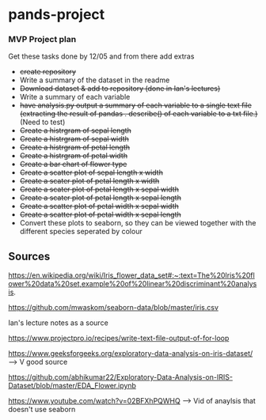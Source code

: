 # pands-project


### MVP Project plan
Get these tasks done by 12/05 and from there add extras
* ~~create repository~~
* Write a summary of the dataset in the readme
* ~~Download dataset & add to repository (done in Ian's lectures)~~
* Write a summary of each variable
* ~~have analysis.py output a summary of each variable to a single text file (extracting the result of pandas . describe() of each variable to a txt file.)~~ (Need to test)
* ~~Create a histrgram of sepal length~~
* ~~Create a histrgram of sepal width~~
* ~~Create a histrgram of petal length~~
* ~~Create a histrgram of petal width~~
* ~~Create a bar chart of flower type~~
* ~~Create a scatter plot of sepal length x width~~
* ~~Create a scater plot of petal length x width~~
* ~~Create a scater plot of petal length x sepal width~~
* ~~Create a scater plot of petal length x sepal length~~
* ~~Create a scatter plot of petal width x sepal width~~
* ~~Create a scatter plot of petal width x sepal length~~
* Convert these plots to seaborn, so they can be viewed together with the different species seperated by colour


## Sources
https://en.wikipedia.org/wiki/Iris_flower_data_set#:~:text=The%20Iris%20flower%20data%20set,example%20of%20linear%20discriminant%20analysis.

https://github.com/mwaskom/seaborn-data/blob/master/iris.csv

Ian's lecture notes as a source

https://www.projectpro.io/recipes/write-text-file-output-of-for-loop

https://www.geeksforgeeks.org/exploratory-data-analysis-on-iris-dataset/ --> V good source

https://github.com/abhikumar22/Exploratory-Data-Analysis-on-IRIS-Dataset/blob/master/EDA_Flower.ipynb

https://www.youtube.com/watch?v=02BFXhPQWHQ --> Vid of anaylsis that doesn't use seaborn
